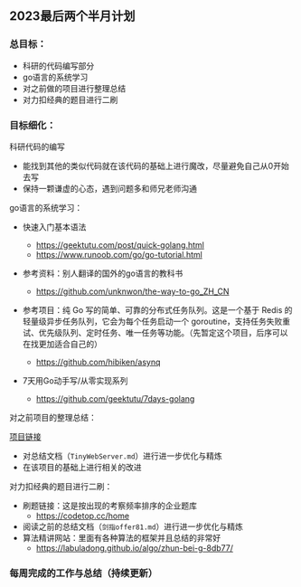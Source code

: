 ## 2023最后两个半月计划

### 总目标：

* 科研的代码编写部分
* go语言的系统学习
* 对之前做的项目进行整理总结
* 对力扣经典的题目进行二刷



### 目标细化：

科研代码的编写

* 能找到其他的类似代码就在该代码的基础上进行魔改，尽量避免自己从0开始去写
* 保持一颗谦虚的心态，遇到问题多和师兄老师沟通



go语言的系统学习：

* 快速入门基本语法
  * https://geektutu.com/post/quick-golang.html
  * https://www.runoob.com/go/go-tutorial.html

* 参考资料：别人翻译的国外的go语言的教科书
  * https://github.com/unknwon/the-way-to-go_ZH_CN

* 参考项目：纯 Go 写的简单、可靠的分布式任务队列。这是一个基于 Redis 的轻量级异步任务队列，它会为每个任务启动一个 goroutine，支持任务失败重试、优先级队列、定时任务、唯一任务等功能。（先暂定这个项目，后序可以在找更加适合自己的）
  * https://github.com/hibiken/asynq

* 7天用Go动手写/从零实现系列
  * https://github.com/geektutu/7days-golang



对之前项目的整理总结：

[项目链接](https://github.com/qinguoyi/TinyWebServer)

* 对总结文档（`TinyWebServer.md`）进行进一步优化与精炼
* 在该项目的基础上进行相关的改进



对力扣经典的题目进行二刷：

* 刷题链接：这是按出现的考察频率排序的企业题库
  * https://codetop.cc/home
* 阅读之前的总结文档（`剑指offer81.md`）进行进一步优化与精炼
* 算法精讲网站：里面有各种算法的框架并且总结的非常好
  * https://labuladong.github.io/algo/zhun-bei-g-8db77/



### 每周完成的工作与总结（持续更新）

